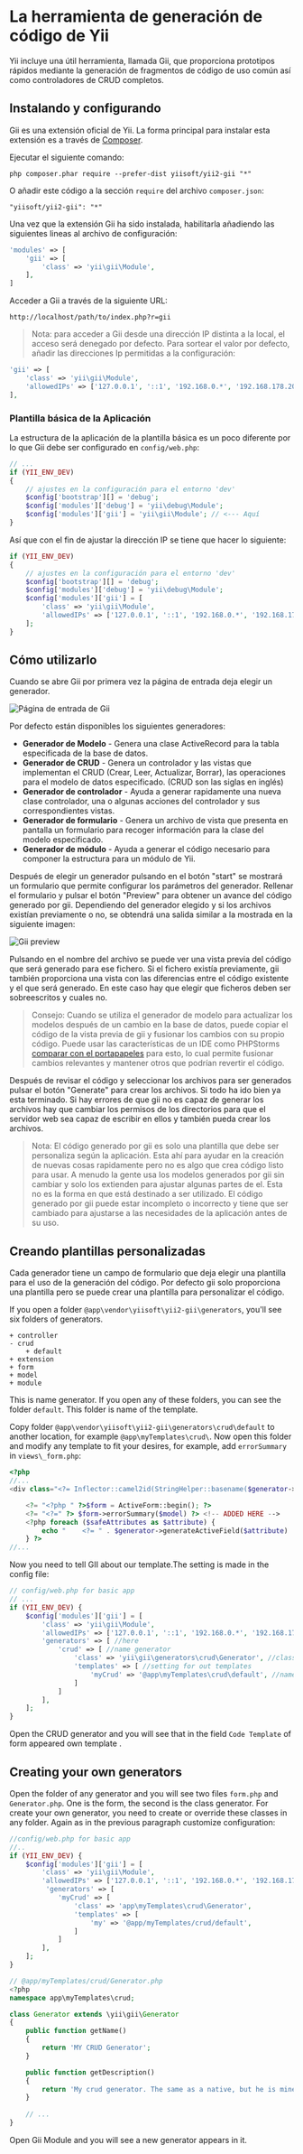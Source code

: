 La herramienta de generación de código de Yii
========================================
Yii incluye una útil herramienta, llamada Gii, que proporciona prototipos rápidos mediante la generación de fragmentos de código de uso común
así como controladores de CRUD completos.


Instalando y configurando
----------------------

Gii es una extensión oficial de Yii. La forma principal para instalar esta extensión es a través de
[Composer](http://getcomposer.org/download/).

Ejecutar el siguiente comando:

```
php composer.phar require --prefer-dist yiisoft/yii2-gii "*"
```

O añadir este código a la sección `require` del archivo `composer.json`:

```
"yiisoft/yii2-gii": "*"
```

Una vez que la extensión Gii ha sido instalada, habilitarla añadiendo las siguientes lineas al archivo de configuración:

```php
'modules' => [
    'gii' => [
        'class' => 'yii\gii\Module',
    ],
]
```

Acceder a Gii a través de la siguiente URL:

```
http://localhost/path/to/index.php?r=gii
```

> Nota: para acceder a Gii desde una dirección IP distinta a la local, el acceso será denegado por defecto.
Para sortear el valor por defecto, añadir las direcciones Ip permitidas a la configuración:

>
```php
'gii' => [
    'class' => 'yii\gii\Module',
    'allowedIPs' => ['127.0.0.1', '::1', '192.168.0.*', '192.168.178.20'] // ajustar según se necesite
],
```

### Plantilla básica de la Aplicación

La estructura de la aplicación de la plantilla básica es un poco diferente por lo que Gii debe ser 
configurado en `config/web.php`:

```php
// ...
if (YII_ENV_DEV)
{
    // ajustes en la configuración para el entorno 'dev'
    $config['bootstrap'][] = 'debug';
    $config['modules']['debug'] = 'yii\debug\Module';
    $config['modules']['gii'] = 'yii\gii\Module'; // <--- Aquí
}
```

Así que con el fin de ajustar la dirección IP se tiene que hacer lo siguiente:

```php
if (YII_ENV_DEV)
{
    // ajustes en la configuración para el entorno 'dev'    
    $config['bootstrap'][] = 'debug';
    $config['modules']['debug'] = 'yii\debug\Module';
    $config['modules']['gii'] = [
        'class' => 'yii\gii\Module',
        'allowedIPs' => ['127.0.0.1', '::1', '192.168.0.*', '192.168.178.20'],
    ];
}
```

Cómo utilizarlo
-------------

Cuando se abre Gii por primera vez la página de entrada deja elegir un generador.

![Página de entrada de Gii](images/gii-entry.png)

Por defecto están disponibles los siguientes generadores:

- **Generador de Modelo** - Genera una clase ActiveRecord para la tabla especificada de la base de datos.
- **Generador de CRUD** - Genera un controlador y las vistas que implementan el CRUD (Crear, Leer, Actualizar, Borrar),
  las operaciones para el modelo de datos especificado. (CRUD son las siglas en inglés)  
- **Generador de controlador** - Ayuda a generar rapidamente una nueva clase controlador, una o algunas acciones del
  controlador y sus correspondientes vistas.
- **Generador de formulario** - Genera un archivo de vista que presenta en pantalla un formulario para recoger información para
  la clase del modelo especificado.
- **Generador de módulo** - Ayuda a generar el código necesario para componer la estructura para un módulo de Yii.


Después de elegir un generador pulsando en el botón "start" se mostrará un formulario que permite configurar los
parámetros del generador. Rellenar el formulario y pulsar el botón "Preview" para obtener un avance del código generado por gii.
Dependiendo del generador elegido y si los archivos existían previamente o no, se obtendrá una salida similar a la mostrada en
la siguiente imagen:

![Gii preview](images/gii-preview.png)

Pulsando en el nombre del archivo se puede ver una vista previa del código que será generado para ese fichero.
Si el fichero existía previamente, gii también proporciona una vista con las diferencias entre el código existente
y el que será generado. En este caso hay que elegir que ficheros deben ser sobreescritos y cuales no.


> Consejo: Cuando se utiliza el generador de modelo para actualizar los modelos después de un cambio en la base de datos, puede
  copiar el código de la vista previa de gii y fusionar los cambios con su propio código. Puede usar las características de un
  IDE como PHPStorms [comparar con el portapapeles](http://www.jetbrains.com/phpstorm/webhelp/comparing-files.html)
  para esto, lo cual permite fusionar cambios relevantes y mantener otros que podrían revertir el código.
  
Después de revisar el código y seleccionar los archivos para ser generados pulsar el botón "Generate" para crear los archivos.
Si todo ha ido bien ya esta terminado. Si hay errores de que gii no es capaz de generar los archivos hay que cambiar los
permisos de los directorios para que el servidor web sea capaz de escribir en ellos y también pueda crear los archivos.

> Nota: El código generado por gii es solo una plantilla que debe ser personaliza según la aplicación. Esta ahí para ayudar en
  la creación de nuevas cosas rapidamente pero no es algo que crea código listo para usar.
  A menudo la gente usa los modelos generados por gii sin cambiar y solo los extienden para ajustar algunas partes de el.
  Esta no es la forma en que está destinado a ser utilizado. El código generado por gii puede estar incompleto o incorrecto
  y tiene que ser cambiado para ajustarse a las necesidades de la aplicación antes de su uso.
 
  

Creando plantillas personalizadas
-----------------------------

Cada generador tiene un campo de formulario que deja elegir una plantilla para el uso de la generación del código.
Por defecto gii solo proporciona una plantilla pero se puede crear una plantilla para personalizar el código.


If you open a folder `@app\vendor\yiisoft\yii2-gii\generators`, you'll see six folders of generators.
```
+ controller
- crud
    + default
+ extension
+ form
+ model
+ module
```
This is name generator. If you open any of these folders, you can see the folder `default`. This folder is name of the template.

Copy folder `@app\vendor\yiisoft\yii2-gii\generators\crud\default` to another location, for example `@app\myTemplates\crud\`.
Now open this folder and modify any template to fit your desires, for example, add `errorSummary` in `views\_form.php`:

```php
<?php
//...
<div class="<?= Inflector::camel2id(StringHelper::basename($generator->modelClass)) ?>-form">

    <?= "<?php " ?>$form = ActiveForm::begin(); ?>
    <?= "<?=" ?> $form->errorSummary($model) ?> <!-- ADDED HERE -->
    <?php foreach ($safeAttributes as $attribute) {
        echo "    <?= " . $generator->generateActiveField($attribute) . " ?>\n\n";
    } ?>
//...
```

Now you need to tell GII about our template.The setting is made in the config file:

```php
// config/web.php for basic app
// ...
if (YII_ENV_DEV) {    
    $config['modules']['gii'] = [
        'class' => 'yii\gii\Module',      
        'allowedIPs' => ['127.0.0.1', '::1', '192.168.0.*', '192.168.178.20'],  
        'generators' => [ //here
            'crud' => [ //name generator
                'class' => 'yii\gii\generators\crud\Generator', //class generator
                'templates' => [ //setting for out templates
                    'myCrud' => '@app\myTemplates\crud\default', //name template => path to template
                ]
            ]
        ],
    ];
}
```
Open the CRUD generator and you will see that in the field `Code Template` of form appeared own template .


Creating your own generators
----------------------------

Open the folder of any generator and you will see two files `form.php` and `Generator.php`.
One is the form, the second is the class generator. For create your own generator, you need to create or
override these classes in any folder. Again as in the previous paragraph customize configuration:

```php
//config/web.php for basic app
//..
if (YII_ENV_DEV) {    
    $config['modules']['gii'] = [
        'class' => 'yii\gii\Module',      
        'allowedIPs' => ['127.0.0.1', '::1', '192.168.0.*', '192.168.178.20'],  
         'generators' => [
            'myCrud' => [
                'class' => 'app\myTemplates\crud\Generator',
                'templates' => [
                    'my' => '@app/myTemplates/crud/default',
                ]
            ]
        ],
    ];
}
```

```php
// @app/myTemplates/crud/Generator.php
<?php
namespace app\myTemplates\crud;

class Generator extends \yii\gii\Generator
{
    public function getName()
    {
        return 'MY CRUD Generator';
    }

    public function getDescription()
    {
        return 'My crud generator. The same as a native, but he is mine...';
    }
    
    // ...
}
```

Open Gii Module and you will see a new generator appears in it.


